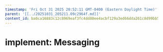 ```yaml
---
timestamp: 'Fri Oct 31 2025 20:52:11 GMT-0400 (Eastern Daylight Time)'
parent: '[[../20251031_205211.09c2964f.md]]'
content_id: ba0ca16883c12c8969eaf3fc4dd80ee4acbf129a3ed66dda261c8d99bb56c849
---
```


# implement: Messaging
